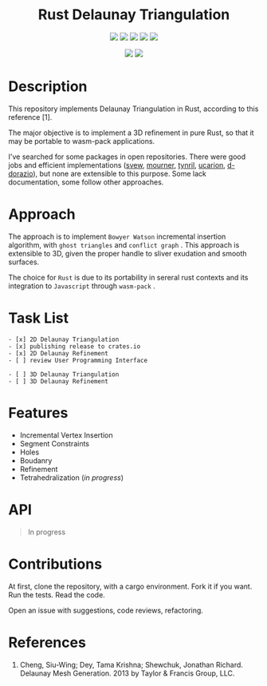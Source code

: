 <html>
<h1 align="center">Rust Delaunay Triangulation</h1>
<p align="center" >

<img src="https://img.shields.io/badge/language-Rust-blue.svg" />

<img src="https://img.shields.io/github/license/nelsonatgithub/nlsn-delaunay-refine" />

<img src="https://img.shields.io/github/issues/nelsonatgithub/nlsn-delaunay-refine" />

<img src="https://img.shields.io/github/stars/nelsonatgithub/nlsn-delaunay-refine" />

<img src="https://img.shields.io/github/forks/nelsonatgithub/nlsn-delaunay-refine" />

</p>
<p align="center" >

<img src="https://travis-ci.org/nelsonatgithub/nlsn-delaunay-refine.svg?branch=dev" />

<a href="https://codecov.io/gh/nelsonatgithub/nlsn-delaunay-refine">
  <img src="https://codecov.io/gh/nelsonatgithub/nlsn-delaunay-refine/branch/dev/graph/badge.svg" />
</a>

</p>

</html>

# Description

This repository implements Delaunay Triangulation in Rust, according to this reference [1].

The major objective is to implement a 3D refinement in pure Rust, so that it may be portable to wasm-pack applications.

I've searched for some packages in open repositories. There were good jobs and efficient implementations ([svew](https://github.com/svew/rust-voroni-diagram), [mourner](https://github.com/mourner/delaunator-rs), [tynril](https://github.com/tynril/rtriangulate), [ucarion](https://github.com/ucarion/voronoi-rs), [d-dorazio](https://github.com/d-dorazio/delaunay-mesh)), but none are extensible to this purpose. Some lack documentation, some follow other approaches.

# Approach

The approach is to implement `Bowyer Watson` incremental insertion algorithm, with `ghost triangles` and `conflict graph` . This approach is extensible to 3D, given the proper handle to sliver exudation and smooth surfaces.

The choice for `Rust` is due to its portability in sereral rust contexts and its integration to `Javascript` through `wasm-pack` .

# Task List

    - [x] 2D Delaunay Triangulation
    - [x] publishing release to crates.io
    - [x] 2D Delaunay Refinement
    - [ ] review User Programming Interface

    - [ ] 3D Delaunay Triangulation
    - [ ] 3D Delaunay Refinement

# Features

- Incremental Vertex Insertion
- Segment Constraints
- Holes
- Boudanry
- Refinement
- Tetrahedralization (*in progress*)

# API

> In progress

# Contributions

At first, clone the repository, with a cargo environment. Fork it if you want. Run the tests. Read the code.

Open an issue with suggestions, code reviews, refactoring.

# References

1. Cheng, Siu-Wing; Dey, Tama Krishna; Shewchuk, Jonathan Richard. Delaunay Mesh Generation. 2013 by Taylor & Francis Group, LLC.

